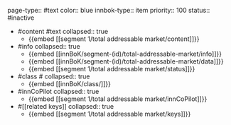 page-type:: #text
color:: blue
innbok-type:: item
priority:: 100
status:: #inactive

- #content #text
  collapsed:: true
	- {{embed [[segment 1/total addressable market/content]]}}
- #info
  collapsed:: true
	- {{embed [[innBoK/segment-(id)/total-addressable-market/info]]}}
	- {{embed [[innBoK/segment-(id)/total-addressable-market/data]]}}
	- {{embed [[segment 1/total addressable market/status]]}}
- #class #
  collapsed:: true
	- {{embed [[innBoK/class/]]}}
- #innCoPilot
  collapsed:: true
	- {{embed [[segment 1/total addressable market/innCoPilot]]}}
- #[[related keys]]
  collapsed:: true
	- {{embed [[segment 1/total addressable market/keys]]}}


